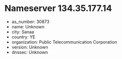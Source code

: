 # Nameserver 134.35.177.14

* as_number: 30873
* name: Unknown
* city: Sanaa
* country: YE
* organization: Public Telecommunication Corporation
* version: Unknown
* dnssec: Unknown

